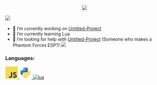 <p align="center">
 <img src="https://readme-typing-svg.herokuapp.com?font=Arial&pause=600&color=F7F7F7&width=200&lines=Stratxgy">
   
   ![](https://komarev.com/ghpvc/?username=Stratxgy&base=1000)

- 🔭 I’m currently working on [Untitled-Project](https://github.com/Stratxgy/Untitled-Project)
- 🌱 I’m currently learning Lua
- 🤔 I’m looking for help with [Untitled-Project](https://github.com/Stratxgy/Untitled-Project) (Someone who makes a Phantom Forces ESP?)
  ![](https://hit.yhype.me/github/profile?user_id=117533771)

<h3 align="left">Languages:</h3>
<p align="left">
  <a href="https://developer.mozilla.org/en-US/docs/Web/JavaScript" target="_blank" rel="noreferrer">
    <img src="https://raw.githubusercontent.com/devicons/devicon/master/icons/javascript/javascript-original.svg" alt="javascript" width="40" height="40"/>
  </a>

  <a href="https://www.python.org" target="_blank" rel="noreferrer">
    <img src="https://raw.githubusercontent.com/devicons/devicon/master/icons/python/python-original.svg" alt="python" width="40" height="40"/>
  </a>
  
<a href="https://www.lua.org" target="_blank" rel="noreferrer">
    <img src="https://upload.wikimedia.org/wikipedia/commons/c/cf/Lua-Logo.svg" alt="lua" width="40" height="40"/>
</a>


